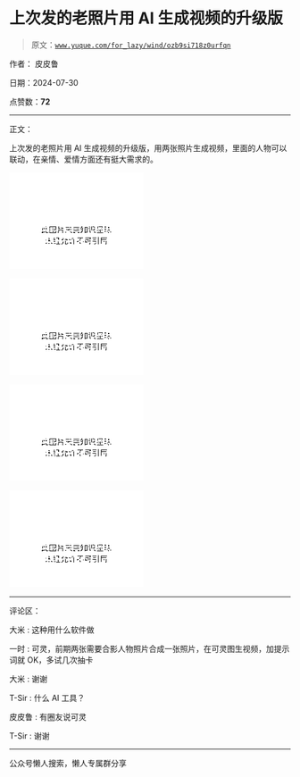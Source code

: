 # 上次发的老照片用 AI 生成视频的升级版

> 原文：[`www.yuque.com/for_lazy/wind/ozb9si718z0urfqn`](https://www.yuque.com/for_lazy/wind/ozb9si718z0urfqn)

作者： 皮皮鲁

日期：2024-07-30

点赞数：**72**

* * *

正文：

上次发的老照片用 AI 生成视频的升级版，用两张照片生成视频，里面的人物可以联动，在亲情、爱情方面还有挺大需求的。

![](img/d6676900265b3956fdd7eeaab7086c29.png "None")

![](img/b991a123d960600d15caddff887dfb0b.png "None")

![](img/7daff782660daef06e539009c8f4872b.png "None")

![](img/64548387aa453745e920c8eb1e8316ca.png "None")

* * *

评论区：

大米 : 这种用什么软件做

一时 : 可灵，前期两张需要合影人物照片合成一张照片，在可灵图生视频，加提示词就 OK，多试几次抽卡

大米 : 谢谢

T-Sir : 什么 AI 工具？

皮皮鲁 : 有圈友说可灵

T-Sir : 谢谢

* * *

公众号懒人搜索，懒人专属群分享